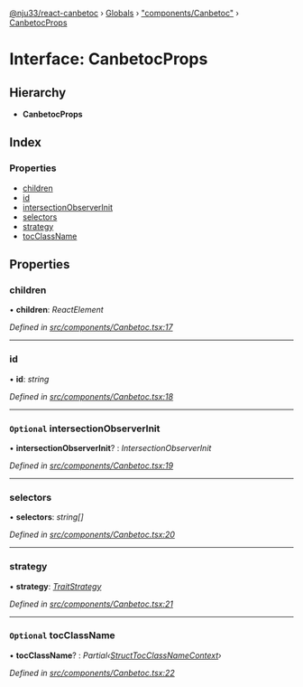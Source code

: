[@nju33/react-canbetoc](../README.md) › [Globals](../globals.md) › ["components/Canbetoc"](../modules/_components_canbetoc_.md) › [CanbetocProps](_components_canbetoc_.canbetocprops.md)

# Interface: CanbetocProps

## Hierarchy

* **CanbetocProps**

## Index

### Properties

* [children](_components_canbetoc_.canbetocprops.md#children)
* [id](_components_canbetoc_.canbetocprops.md#id)
* [intersectionObserverInit](_components_canbetoc_.canbetocprops.md#optional-intersectionobserverinit)
* [selectors](_components_canbetoc_.canbetocprops.md#selectors)
* [strategy](_components_canbetoc_.canbetocprops.md#strategy)
* [tocClassName](_components_canbetoc_.canbetocprops.md#optional-tocclassname)

## Properties

###  children

• **children**: *ReactElement*

*Defined in [src/components/Canbetoc.tsx:17](https://github.com/nju33/react-canbetoc/blob/dbfcbaa/src/components/Canbetoc.tsx#L17)*

___

###  id

• **id**: *string*

*Defined in [src/components/Canbetoc.tsx:18](https://github.com/nju33/react-canbetoc/blob/dbfcbaa/src/components/Canbetoc.tsx#L18)*

___

### `Optional` intersectionObserverInit

• **intersectionObserverInit**? : *IntersectionObserverInit*

*Defined in [src/components/Canbetoc.tsx:19](https://github.com/nju33/react-canbetoc/blob/dbfcbaa/src/components/Canbetoc.tsx#L19)*

___

###  selectors

• **selectors**: *string[]*

*Defined in [src/components/Canbetoc.tsx:20](https://github.com/nju33/react-canbetoc/blob/dbfcbaa/src/components/Canbetoc.tsx#L20)*

___

###  strategy

• **strategy**: *[TraitStrategy](_strategies_strategy_.traitstrategy.md)*

*Defined in [src/components/Canbetoc.tsx:21](https://github.com/nju33/react-canbetoc/blob/dbfcbaa/src/components/Canbetoc.tsx#L21)*

___

### `Optional` tocClassName

• **tocClassName**? : *Partial‹[StructTocClassNameContext](_contexts_toc_class_name_context_.structtocclassnamecontext.md)›*

*Defined in [src/components/Canbetoc.tsx:22](https://github.com/nju33/react-canbetoc/blob/dbfcbaa/src/components/Canbetoc.tsx#L22)*
